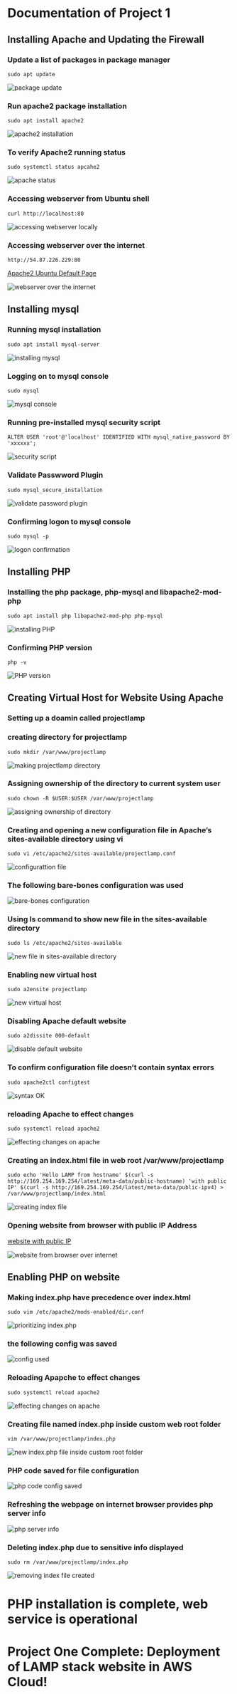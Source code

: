 # Documentation of Project 1

## Installing Apache and Updating the Firewall
### Update a list of packages in package manager
`sudo apt update`

![package update](./Images/sudo-apt-update.png)

### Run apache2 package installation
`sudo apt install apache2`

![apache2 installation](./Images/sudo-apt-install-apache2.png)

### To verify Apache2 running status
`sudo systemctl status apcahe2`

![apache status](./Images/sudo-systemctl-status-apache2.png)

### Accessing webserver from Ubuntu shell
`curl http://localhost:80`

![accessing webserver locally](./Images/webserver-from-ubuntu-shell.png)

### Accessing webserver over the internet
`http://54.87.226.229:80`

[Apache2 Ubuntu Default Page](http://http://16.16.68.188/)

![webserver over the internet](./Images/apache2-ubuntu-default-page.png)

## Installing mysql

### Running mysql installation
`sudo apt install mysql-server`

![installing mysql](./Images/installing-mysql.png)

### Logging on to mysql console

`sudo mysql`

![mysql console](./Images/mysql-console.png)

### Running pre-installed mysql security script

`ALTER USER 'root'@'localhost' IDENTIFIED WITH mysql_native_password BY 'xxxxxx';`

![security script](./Images/running-security-script.png)

### Validate Passwword Plugin

`sudo mysql_secure_installation`

![validate password plugin](./Images/validate-password-plugin.png)

### Confirming logon to mysql console

`sudo mysql -p`

![logon confirmation](./Images/confirming-logon-to-mysql.png)

## Installing PHP

### Installing the php package, php-mysql and libapache2-mod-php

`sudo apt install php libapache2-mod-php php-mysql`

![installing PHP](./Images/installing-php.png)

### Confirming PHP version

`php -v`

![PHP version](./Images/php-version.png)


## Creating Virtual Host for Website Using Apache

### Setting up a doamin called projectlamp

### creating directory for projectlamp

`sudo mkdir /var/www/projectlamp`

![making projectlamp directory](./Images/making-projectlamp-directory.png)

### Assigning ownership of the directory to current system user

`sudo chown -R $USER:$USER /var/www/projectlamp`

![assigning ownership of directory](./Images/ownership-of-directory.png)

### Creating and opening a new configuration file in Apache’s sites-available directory using vi

`sudo vi /etc/apache2/sites-available/projectlamp.conf`

![configurattion file](./Images/config-file.png)

### The following bare-bones configuration was used


![bare-bones configuration](./Images/bare-bones-config.png)

### Using ls command to show new file in the sites-available directory

`sudo ls /etc/apache2/sites-available`

![new file in sites-available directory](./Images/ls-command-sites-available.png)

### Enabling new virtual host

`sudo a2ensite projectlamp`

![new virtual host](./Images/enabling-new-host.png)

### Disabling Apache default website

`sudo a2dissite 000-default`

![disable default website](./Images/disable-default.png)

### To confirm configuration file doesn’t contain syntax errors

`sudo apache2ctl configtest`

![syntax OK](./Images/syntax-ok.png)

### reloading Apache to effect changes

`sudo systemctl reload apache2`

![effecting changes on apache](./Images/reload-apache.png)

### Creating an index.html file in web root /var/www/projectlamp

`sudo echo 'Hello LAMP from hostname' $(curl -s http://169.254.169.254/latest/meta-data/public-hostname) 'with public IP' $(curl -s http://169.254.169.254/latest/meta-data/public-ipv4) > /var/www/projectlamp/index.html`

![creating index file](./Images/web-root.png)

### Opening website from browser with public IP Address

[website with public IP](http://54.87.226.229:80)

![website from browser over internet](./Images/echo.png)



## Enabling PHP on website
### Making index.php have precedence over index.html

`sudo vim /etc/apache2/mods-enabled/dir.conf`

![prioritizing index.php](./Images/php-html.png)


### the following config was saved

![config used](./Images/indexphp-config.png)

### Reloading Apapche to effect changes

`sudo systemctl reload apache2`

![effecting changes on apache](./Images/reload-apache.png)

### Creating file named index.php inside custom web root folder

`vim /var/www/projectlamp/index.php`

![new index.php file inside custom root folder](./Images/new-index-php.png)

### PHP code saved for file configuration

![php code config saved](./Images/php-code-saved.png)

### Refreshing the webpage on internet browser provides php server info

![php server info](./Images/php-page.png)

### Deleting index.php due to sensitive info displayed

`sudo rm /var/www/projectlamp/index.php`

![removing index file created](./Images/remove-index-file.png)

# PHP installation is complete, web service is operational

# Project One Complete: Deployment of LAMP stack website in AWS Cloud!
